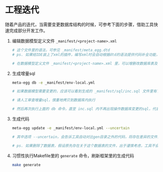 # 工程迭代

随着产品的迭代，当需要变更数据库结构的时候，可参考下面的步骤，借助工具快速完成部分开发工作。

1. 编辑数据模型定义文件 `_manifest/<project-name>.xml` 
    
    ```bash
    # 这个文件里的语法，可参见 _manifest/meta_egg.dtd
    # ps. 如果给IDE装上了xml的插件，编写xml时会自动根据dtd的语法提供代码补全功能，比如对于vscode，推荐redhat的XML插件。
    
    # 在数据模型定义文件 _manifest/<project-name>.xml 里，可以增删改数据库表及字段，也可以变更个别跟业务层代码相关的属性，比如是否创建handler，字段是否可见，字段是否可筛选等（建议参考dtd进行探索~）
    ```
    
2. 生成增量sql
    
    ```bash
    meta-egg db -e _manifest/env-local.yml
    
    # 如果数据模型需要变更的，应该可以看到生成的 _manifest/sql/inc.sql 文件里有了增量sql
    
    # 请人工审查增量sql，慎重地拷贝到数据库内执行
    
    # 然后再次执行上面的 db 命令，直至 inc.sql 内不再出现操作数据库变更的sql，代表数据库结构已经跟数据模型定义保持了一致
    ```
    
3. 生成代码
    
    ```bash
    meta-egg update -e _manifest/env-local.yml --uncertain
    
    # 其中选项 --uncertain，会告诉工具自动对比gen目录之外的代码，将存在差异的文件向你展示，由你来选择是否采用生成的文件来新增或覆盖到当前工程里。
    
    # ps. 如果删除了数据表，假设原先存在关于这个数据表的文件，出于谨慎考虑，工具不会主动去删除它们，需要你自行判断和手工删除多余的文件
    ```
    
4. 习惯性执行Makefile里的 `generate` 命令，刷新框架里的生成代码
    
    ```bash
    make generate
    ```